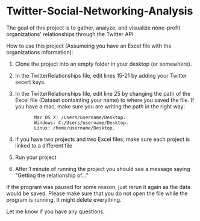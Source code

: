 # Twitter-Social-Networking-Analysis
The goal of this project is to gather, analyze, and visualize none-profit organizations' relationships through the Twitter API.

How to use this project (Assumeing you have an Excel file with the organizations information): 

1) Clone the project into an empty folder in your desktop (or somewhere).
2) In the TwitterRelationships file, edit lines 15-21 by adding your Twitter secert keys.
3) In the TwitterRelationships file, edit line 25 by changing the path of the Excel file (Dataset containting your name) to where you saved the file. If you have a mac, make sure you are writing the path in the right way:


              Mac OS X: /Users/username/Desktop.
              Windows: C:/Users/username/Desktop.
              Linux: /home/username/Desktop.
              
  
5) If you have two projects and two Excel files, make sure each project is linked to a different file
6) Run your project 
7) After 1 minute of running the project you should see a message saying "Getting the relationship of..."

If the program was paused for some reason, just rerun it again as the data would be saved. Please make sure that you do not open the file while the program is running. It might delete everything. 

Let me know if you have any questions.
